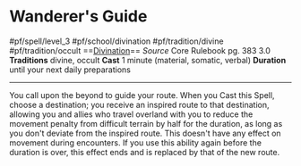 # Wanderer's Guide
#pf/spell/level_3  #pf/school/divination #pf/tradition/divine #pf/tradition/occult
==[Divination](../../../Traits/Divination.md)==
*Source* Core Rulebook pg. 383 3.0
**Traditions** divine, occult
**Cast** 1 minute (material, somatic, verbal)
**Duration** until your next daily preparations

---
You call upon the beyond to guide your route. When you Cast this Spell, choose a destination; you receive an inspired route to that destination, allowing you and allies who travel overland with you to reduce the movement penalty from difficult terrain by half for the duration, as long as you don't deviate from the inspired route. This doesn't have any effect on movement during encounters. If you use this ability again before the duration is over, this effect ends and is replaced by that of the new route.
